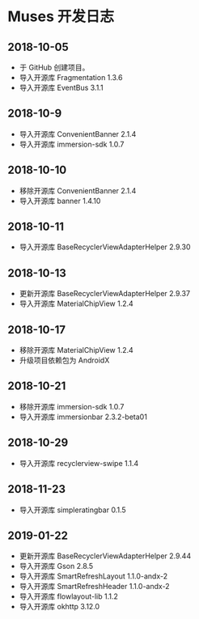 # Muses 开发日志
## 2018-10-05
- 于 GitHub 创建项目。
- 导入开源库 Fragmentation 1.3.6
- 导入开源库 EventBus 3.1.1

## 2018-10-9
- 导入开源库 ConvenientBanner 2.1.4
- 导入开源库 immersion-sdk 1.0.7

## 2018-10-10
- 移除开源库 ConvenientBanner 2.1.4
- 导入开源库 banner 1.4.10

## 2018-10-11
- 导入开源库 BaseRecyclerViewAdapterHelper 2.9.30

## 2018-10-13
- 更新开源库 BaseRecyclerViewAdapterHelper 2.9.37
- 导入开源库 MaterialChipView 1.2.4

## 2018-10-17
- 移除开源库 MaterialChipView 1.2.4
- 升级项目依赖包为 AndroidX

## 2018-10-21
- 移除开源库 immersion-sdk 1.0.7
- 导入开源库 immersionbar 2.3.2-beta01

## 2018-10-29
- 导入开源库 recyclerview-swipe 1.1.4

## 2018-11-23
- 导入开源库 simpleratingbar 0.1.5

## 2019-01-22
- 更新开源库 BaseRecyclerViewAdapterHelper 2.9.44
- 导入开源库 Gson 2.8.5
- 导入开源库 SmartRefreshLayout 1.1.0-andx-2
- 导入开源库 SmartRefreshHeader 1.1.0-andx-2
- 导入开源库 flowlayout-lib 1.1.2
- 导入开源库 okhttp 3.12.0
